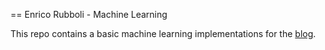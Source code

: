 == Enrico Rubboli - Machine Learning

This repo contains a basic machine learning implementations for
the [blog](http://www.rubbo.li).


